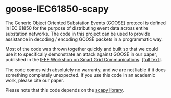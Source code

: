goose-IEC61850-scapy
====================
The Generic Object Oriented Substation Events (GOOSE) protocol is defined in 
IEC 61850 for the purpose of distributing event data across entire 
substation networks.  The code in this project can be used to provide
assistance in decoding / encoding GOOSE packets in a programmatic way.

Most of the code was thrown together quickly and built so that we could use
it to specifically demonstrate an attack against GOOSE in our paper, 
published in the [IEEE Workshop on Smart Grid Communications](http://ieeexplore.ieee.org/xpl/login.jsp?tp=&arnumber=6477809&url=http%3A%2F%2Fieeexplore.ieee.org%2Fxpls%2Fabs_all.jsp%3Farnumber%3D6477809).
[[full text]](http://markdehus.com/SGCOMM.pdf).

The code comes with absolutely no warranty, and we are not liable if
it does something completely unexpected.  If you use this code in an
academic work, please cite our paper.

Please note that this code depends on the [scapy library](http://www.secdev.org/projects/scapy/).

